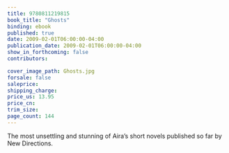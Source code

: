 ```yaml
---
title: 9780811219815
book_title: "Ghosts"
binding: ebook
published: true
date: 2009-02-01T06:00:00-04:00
publication_date: 2009-02-01T06:00:00-04:00
show_in_forthcoming: false
contributors:

cover_image_path: Ghosts.jpg
forsale: false
saleprice:
shipping_charge:
price_us: 13.95
price_cn:
trim_size:
page_count: 144
---
```

The most unsettling and stunning of Aira’s short novels published so far by New Directions.

